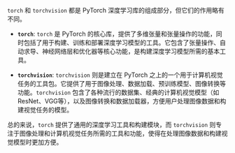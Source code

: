 `torch` 和 `torchvision` 都是 PyTorch 深度学习库的组成部分，但它们的作用略有不同。

- **`torch`**: `torch` 是 PyTorch 的核心库，提供了多维张量和张量操作的功能，同时包括了用于构建、训练和部署深度学习模型的工具。它包含了张量操作、自动求导、神经网络层和优化器等核心功能，是构建深度学习模型所需的基本工具。
    
- **`torchvision`**: `torchvision` 则是建立在 PyTorch 之上的一个用于计算机视觉任务的工具包。它提供了用于图像处理、数据加载、预训练模型、图像转换等功能。`torchvision` 包含了各种流行的数据集、经典的计算机视觉模型（如ResNet、VGG等），以及图像转换和数据加载器，方便用户处理图像数据和构建视觉任务的模型。
    

总的来说，`torch` 提供了通用的深度学习工具和构建模块，而 `torchvision` 则专注于图像处理和计算机视觉任务所需的工具和功能，使得在处理图像数据和构建视觉模型时更加方便。